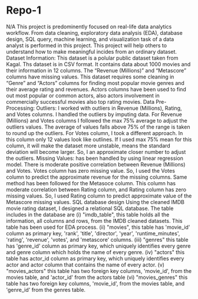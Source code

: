 # Repo-1
N/A
This project is predominently focused on real-life data analytics workflow. From data cleaning, exploratory data analysis (EDA), database design, SQL query, machine learning, and visualization task of a data analyst is performed in this project. This project will help others to understand how to make meaningful incides from an ordinary dataset.
 Dataset Information:
This dataset is a polular public dataset taken from Kagal. Ths dataset is in CSV format. It contains data about 1000 movies and their information in 12 columns. The “Revenue (Millions)” and “Metascore” columns have missing values. This dataset requires some cleaning in “Genre” and “Actors” columns for finding most popular movie genres and their average rating and revenues. Actors columns have been used to find out most popular or common actors, also actors involvement in commercially successful movies also top rating movies.
 Data Pre-Processing:
Outliers: I worked with outliers in Revenue (Millions), Rating, and Votes columns. I handled the outliers by imputing data.
For Revenue (Millions) and Votes columns I followed the max 75% average to adjust the outliers values. The average of values falls above 75% of the range is taken to round up the outliers.
For Votes column, I took a different approach. In this column only 12 values look like outlines. If I used max 75% mean for this column, it will make the dataset more unstable, means the standard deviation will become larger. So, I an approximate closer number to adjust the outliers.
Missing Values: has been handled by using linear regression model. There is moderate positive correlation between Revenue (Millions) and Votes. Votes column has zero missing value. So, I used the Votes column to predict the approximate revenue for the missing columns. Same method has been followed for the Metasoce column. This column has moderate correlation between Rating column, and Rating column has zero missing values. So, I used Rating column to predict approximate value of the Metascore missing values.
 SQL database design
Using the cleaned IMDB movie rating dataset, I designed a relational SQL database. The table includes in the database are (i) "imdb_table", this table holds all the information, all columns and rows, from the IMDB cleaned datasets. This table has been used for EDA process. (ii) "movies", this table has 'movie_id' column as primary key, 'rank', 'title', 'director', 'year', 'runtime_minutes', 'rating', 'revenue', 'votes', and 'metascore' columns. (iii) "genres" this table has 'genre_id' column as primary key, which uniquely identifies every genre and genre column which holds the name of every genre. (iv) "actors" this table has actor_id column as primary key, which uniquely identifies every actor and actor column that contains the name of every actor. (v) "movies_actors" this table has two foreign key columns, 'movie_id', from the movies table, and 'actor_id' from the actors table (vi) "movies_genres" this table has two foreign key columns, 'movie_id', from the movies table, and 'genre_id' from the genres table.
